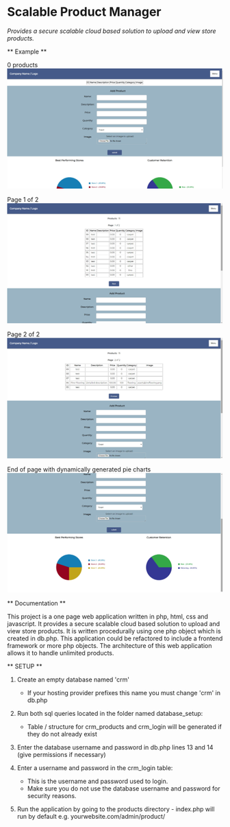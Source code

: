# Scalable Product Manager

*Provides a secure scalable cloud based solution to upload and view store products.*

** Example **

0 products
![alt text](https://github.com/sf-dub/project_image_assets/blob/8417b08f6828e6cfb017d5f88ad3a8853b84abf1/productmanager1.jpg)


Page 1 of 2
![alt text](https://github.com/sf-dub/project_image_assets/blob/8417b08f6828e6cfb017d5f88ad3a8853b84abf1/productmanager2.jpg)


Page 2 of 2
![alt text](https://github.com/sf-dub/project_image_assets/blob/8417b08f6828e6cfb017d5f88ad3a8853b84abf1/productmanager3.jpg)


End of page with dynamically generated pie charts
![alt text](https://github.com/sf-dub/project_image_assets/blob/8417b08f6828e6cfb017d5f88ad3a8853b84abf1/productmanager4.jpg)


** Documentation **

This project is a one page web application written in php, html, css and javascript.
It provides a secure scalable cloud based solution to upload and view store products.
It is written procedurally using one php object which is created in db.php.
This application could be refactored to include a frontend framework or more php objects.
The architecture of this web application allows it to handle unlimited products.

** SETUP **

1) Create an empty database named 'crm'
	- If your hosting provider prefixes this name you must change 'crm' in db.php
 
2) Run both sql queries located in the folder named database_setup:

	- Table / structure for crm_products and crm_login will be generated if they do not already exist 
 
3) Enter the database username and password in db.php lines 13 and 14 (give permissions if necessary)

 
4) Enter a username and password in the crm_login table:

	- This is the username and password used to login.
	- Make sure you do not use the database username and password for security reasons.

5) Run the application by going to the products directory - index.php will run by default e.g. yourwebsite.com/admin/product/
